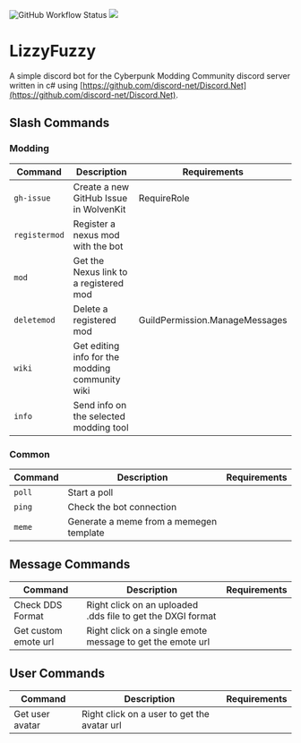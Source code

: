
![GitHub Workflow Status](https://img.shields.io/github/actions/workflow/status/rfuzzo/LizzyFuzzy/check.yml)
<a href="https://discord.gg/cp77modding"><img src="https://img.shields.io/discord/717692382849663036.svg?label=&logo=discord&logoColor=ffffff&color=7389D8&labelColor=6A7EC2"></a>

# LizzyFuzzy

A simple discord bot for the Cyberpunk Modding Community discord server written in c# using [https://github.com/discord-net/Discord.Net](https://github.com/discord-net/Discord.Net).

## Slash Commands

### Modding

| Command | Description | Requirements |
| --- | --- | --- |
| `gh-issue` | Create a new GitHub Issue in WolvenKit | RequireRole |
| `registermod` | Register a nexus mod with the bot | |
| `mod` | Get the Nexus link to a registered mod | |
| `deletemod` | Delete a registered mod | GuildPermission.ManageMessages |
| `wiki` | Get editing info for the modding community wiki | |
| `info` | Send info on the selected modding tool | |

### Common

| Command | Description | Requirements |
| --- | --- | --- |
| `poll` | Start a poll | |
| `ping` | Check the bot connection | |
| `meme` | Generate a meme from a memegen template | |

## Message Commands

| Command | Description | Requirements |
| --- | --- | --- |
| Check DDS Format | Right click on an uploaded .dds file to get the DXGI format | |
| Get custom emote url | Right click on a single emote message to get the emote url | |

## User Commands

| Command | Description | Requirements |
| --- | --- | --- |
| Get user avatar | Right click on a user to get the avatar url | |

